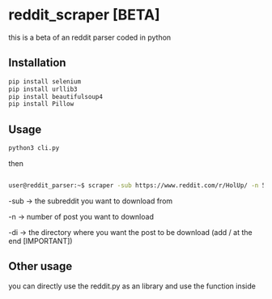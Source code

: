 # reddit_scraper [BETA]

this is a beta of an reddit parser coded in python



## Installation
```bash
pip install selenium
pip install urllib3
pip install beautifulsoup4
pip install Pillow
```

## Usage
```bash
python3 cli.py
```
then

```bash

user@reddit_parser:~$ scraper -sub https://www.reddit.com/r/HolUp/ -n 5 -di newMeme/
```
-sub -> the subreddit you want to download from

-n -> number of post you want to download

-di -> the directory where you want the post to be download (add / at the end [IMPORTANT])

## Other usage
you can directly use the reddit.py as an library and use the function inside
